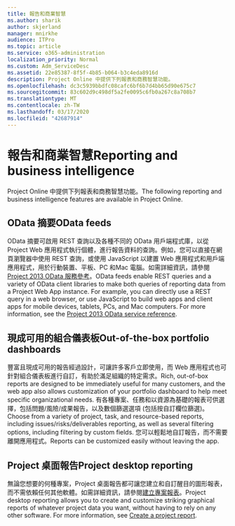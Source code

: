 ```yaml
---
title: 報告和商業智慧
ms.author: sharik
author: skjerland
manager: mnirkhe
audience: ITPro
ms.topic: article
ms.service: o365-administration
localization_priority: Normal
ms.custom: Adm_ServiceDesc
ms.assetid: 22e85387-8f5f-4b85-b064-b3c4eda8916d
description: Project Online 中提供下列報表和商務智慧功能。
ms.openlocfilehash: dc3c5939bbdfc08cafc6bf6b7d4bb65d90e675c7
ms.sourcegitcommit: 83c602d9c498df5a2fe0095c6fb0a267c8a708b7
ms.translationtype: MT
ms.contentlocale: zh-TW
ms.lasthandoff: 03/17/2020
ms.locfileid: "42687914"
---
```

# <a name="reporting-and-business-intelligence"></a><span data-ttu-id="78d56-103">報告和商業智慧</span><span class="sxs-lookup"><span data-stu-id="78d56-103">Reporting and business intelligence</span></span>

<span data-ttu-id="78d56-104">Project Online 中提供下列報表和商務智慧功能。</span><span class="sxs-lookup"><span data-stu-id="78d56-104">The following reporting and business intelligence features are available in Project Online.</span></span>
  
## <a name="odata-feeds"></a><span data-ttu-id="78d56-105">OData 摘要</span><span class="sxs-lookup"><span data-stu-id="78d56-105">OData feeds</span></span>

<span data-ttu-id="78d56-p101">OData 摘要可啟用 REST 查詢以及各種不同的 OData 用戶端程式庫，以從 Project Web 應用程式執行個體，進行報告資料的查詢。例如，您可以直接在網頁瀏覽器中使用 REST 查詢，或使用 JavaScript 以建置 Web 應用程式和用戶端應用程式，用於行動裝置、平板、PC 和Mac 電腦。如需詳細資訊，請參閱[Project 2013 OData 服務參考](https://go.microsoft.com/fwlink/?LinkID=823655&amp;clcid=0x409)。</span><span class="sxs-lookup"><span data-stu-id="78d56-p101">OData feeds enable REST queries and a variety of OData client libraries to make both queries of reporting data from a Project Web App instance. For example, you can directly use a REST query in a web browser, or use JavaScript to build web apps and client apps for mobile devices, tablets, PCs, and Mac computers. For more information, see the [Project 2013 OData service reference](https://go.microsoft.com/fwlink/?LinkID=823655&amp;clcid=0x409).</span></span>
  
## <a name="out-of-the-box-portfolio-dashboards"></a><span data-ttu-id="78d56-109">現成可用的組合儀表板</span><span class="sxs-lookup"><span data-stu-id="78d56-109">Out-of-the-box portfolio dashboards</span></span>

<span data-ttu-id="78d56-110">豐富且現成可用的報告經過設計，可讓許多客戶立即使用，而 Web 應用程式也可針對組合儀表板進行自訂，有助於滿足組織的特定需求。</span><span class="sxs-lookup"><span data-stu-id="78d56-110">Rich, out-of-box reports are designed to be immediately useful for many customers, and the web app also allows customization of your portfolio dashboard to help meet specific organizational needs.</span></span> <span data-ttu-id="78d56-111">有各種專案、任務和以資源為基礎的報表可供選擇，包括問題/風險/成果報告，以及數個篩選選項 (包括按自訂欄位篩選)。</span><span class="sxs-lookup"><span data-stu-id="78d56-111">Choose from a variety of project, task, and resource-based reports, including issues/risks/deliverables reporting, as well as several filtering options, including filtering by custom fields.</span></span> <span data-ttu-id="78d56-112">您可以輕鬆地自訂報告，而不需要離開應用程式。</span><span class="sxs-lookup"><span data-stu-id="78d56-112">Reports can be customized easily without leaving the app.</span></span> 
  
## <a name="project-desktop-reporting"></a><span data-ttu-id="78d56-113">Project 桌面報告</span><span class="sxs-lookup"><span data-stu-id="78d56-113">Project desktop reporting</span></span>

<span data-ttu-id="78d56-p103">無論您想要的何種專案，Project 桌面報告都可讓您建立和自訂醒目的圖形報表，而不需依賴任何其他軟體。如需詳細資訊，請參閱[建立專案報表](https://go.microsoft.com/fwlink/?LinkID=823657&amp;clcid=0x409)。</span><span class="sxs-lookup"><span data-stu-id="78d56-p103">Project desktop reporting allows you to create and customize striking graphical reports of whatever project data you want, without having to rely on any other software. For more information, see [Create a project report](https://go.microsoft.com/fwlink/?LinkID=823657&amp;clcid=0x409).</span></span>
  